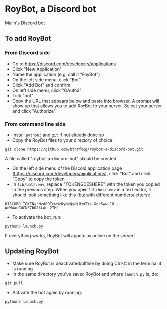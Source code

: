# RoyBot, a Discord bot
Malin's Discord bot

## To add RoyBot

### From Discord side
- Go to https://discord.com/developers/applications
- Click "New Application"
- Name the application (e.g. call it "RoyBot")
- On the left side menu, click "Bot"
- Click "Add Bot" and confirm
- On left side menu, click "OAuth2"
- Tick "bot"
- Copy the URL that appears below and paste into browser. A prompt will show up that allows you to add  RoyBot to your server. Select your server and click "Authorize".

### From command line side
- Install `python3` and `git` if not already done so
- Copy the RoyBot files to your directory of choice: 
```
git clone https://github.com/hthrfong/roybot-a-discord-bot.git
```
A file called "roybot-a-discord-bot" should be created.
- On the left side menu of the Discord application page (https://discord.com/developers/applications), click "Bot" and click "Copy" to copy the token
- In `lib/bot/.env`, replace "TOKENGOESHERE" with the token you copied in the previous step. When you open `lib/bot/.env` in a text editor, it should look something like this (but with different numbers/letters):
```
DISCORD_TOKEN="NzA0OTcwNzUyNzQyNjUzOTYz.Xqk5ww.1U_-WdW4aeGWCNF7bOJkLAu_2TM"
```
- To activate the bot, run:
```
python3 launch.py
```
If everything works, RoyBot will appear as online on the server!

## Updating RoyBot
- Make sure RoyBot is deactivated/offline by doing Ctrl-C in the terminal it is running
- In the same directory you've saved RoyBot and where `launch.py` is, do:
```
git pull 
```
- Activate the bot again by running:
```
python3 launch.py
```
